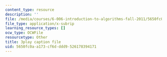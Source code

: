 ```yaml
---
content_type: resource
description: ''
file: /media/courses/6-006-introduction-to-algorithms-fall-2011/5650fc0aa173cf6dddd9526178394171_C5SPsY72_CM.srt
file_type: application/x-subrip
learning_resource_types: []
ocw_type: OCWFile
resourcetype: Other
title: 3play caption file
uid: 5650fc0a-a173-cf6d-ddd9-526178394171
---
```

